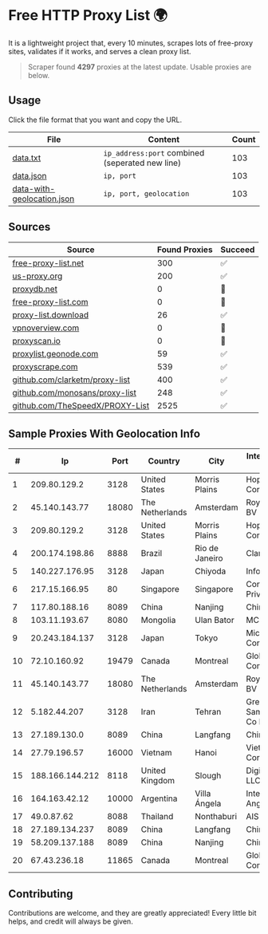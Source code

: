 
# Free HTTP Proxy List 🌍

It is a lightweight project that, every 10 minutes, scrapes lots of free-proxy sites, validates if it works, and serves a clean proxy list.


> Scraper found **4297** proxies at the latest update. Usable proxies are below.

## Usage

Click the file format that you want and copy the URL.


|File|Content|Count|
|----|-------|-----|
|[data.txt](https://raw.githubusercontent.com/themiralay/Proxy-List-World/master/data.txt)|`ip_address:port` combined (seperated new line)|103|
|[data.json](https://raw.githubusercontent.com/themiralay/Proxy-List-World/master/data.json)|`ip, port`|103|
|[data-with-geolocation.json](https://raw.githubusercontent.com/themiralay/Proxy-List-World/master/data-with-geolocation.json)|`ip, port, geolocation`|103|

## Sources

|Source|Found Proxies|Succeed|
|------|-------------|-------|
|[free-proxy-list.net](https://free-proxy-list.net)|300|✅|
|[us-proxy.org](https://www.us-proxy.org)|200|✅|
|[proxydb.net](http://proxydb.net)|0|🚫|
|[free-proxy-list.com](https://free-proxy-list.com/?page=&port=&type%5B%5D=http&type%5B%5D=https&up_time=0&search=Search)|0|🚫|
|[proxy-list.download](https://www.proxy-list.download/HTTP)|26|✅|
|[vpnoverview.com](https://vpnoverview.com/privacy/anonymous-browsing/free-proxy-servers)|0|🚫|
|[proxyscan.io](https://www.proxyscan.io)|0|🚫|
|[proxylist.geonode.com](https://proxylist.geonode.com/api/proxy-list?limit=300&page=1&sort_by=lastChecked&sort_type=desc&protocols=http,https)|59|✅|
|[proxyscrape.com](https://api.proxyscrape.com/v2/?request=displayproxies&protocol=http&timeout=10000&country=all&ssl=all&anonymity=all)|539|✅|
|[github.com/clarketm/proxy-list](https://raw.githubusercontent.com/clarketm/proxy-list/master/proxy-list-raw.txt)|400|✅|
|[github.com/monosans/proxy-list](https://raw.githubusercontent.com/monosans/proxy-list/main/proxies/http.txt)|248|✅|
|[github.com/TheSpeedX/PROXY-List](https://raw.githubusercontent.com/TheSpeedX/PROXY-List/master/http.txt)|2525|✅|


## Sample Proxies With Geolocation Info

|#|Ip|Port|Country|City|Internet Service Provider|
|-|--|----|-------|----|-------------------------|
|1|209.80.129.2|3128|United States|Morris Plains|HopOne Internet Corporation|
|2|45.140.143.77|18080|The Netherlands|Amsterdam|RoyaleHosting BV|
|3|209.80.129.2|3128|United States|Morris Plains|HopOne Internet Corporation|
|4|200.174.198.86|8888|Brazil|Rio de Janeiro|Claro S.A|
|5|140.227.176.95|3128|Japan|Chiyoda|InfoSphere|
|6|217.15.166.95|80|Singapore|Singapore|Contabo Asia Private Limited|
|7|117.80.188.16|8089|China|Nanjing|China Telecom|
|8|103.11.193.67|8080|Mongolia|Ulan Bator|MCS-Univision|
|9|20.243.184.137|3128|Japan|Tokyo|Microsoft Corporation|
|10|72.10.160.92|19479|Canada|Montreal|GloboTech Communications|
|11|45.140.143.77|18080|The Netherlands|Amsterdam|RoyaleHosting BV|
|12|5.182.44.207|3128|Iran|Tehran|Green Web Samaneh Novin Co Ltd|
|13|27.189.130.0|8089|China|Langfang|Chinanet|
|14|27.79.196.57|16000|Vietnam|Hanoi|Viettel Corporation|
|15|188.166.144.212|8118|United Kingdom|Slough|DigitalOcean, LLC|
|16|164.163.42.12|10000|Argentina|Villa Ángela|Interret Villa Angela SRL|
|17|49.0.87.62|8088|Thailand|Nonthaburi|AIS-Fibre|
|18|27.189.134.237|8089|China|Langfang|Chinanet|
|19|58.209.137.188|8089|China|Nanjing|China Telecom|
|20|67.43.236.18|11865|Canada|Montreal|GloboTech Communications|



## Contributing

Contributions are welcome, and they are greatly appreciated! Every
little bit helps, and credit will always be given.

